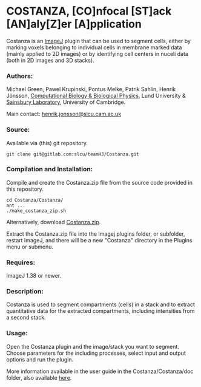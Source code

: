# COSTANZA, [CO]nfocal [ST]ack [AN]aly[Z]er [A]pplication

Costanza is an [ImageJ](https://imagej.nih.gov/ij/) plugin that can be used to 
segment cells, either by marking voxels belonging to individual cells in membrane 
marked data (mainly applied to 2D images) or by identifying cell centers in nuceli 
data (both in 2D images and 3D stacks).

### Authors:

Michael Green, Pawel Krupinski, Pontus Melke, Patrik Sahlin, Henrik Jönsson, 
[Computational Biology & Biological Physics](http://cbbp.thep.lu.se), Lund University &
[Sainsbury Laboratory](http://www.slcu.cam.ac.uk), University of Cambridge.

Main contact: henrik.jonsson@slcu.cam.ac.uk

### Source:

Available via (this) git repository.

```
git clone git@gitlab.com:slcu/teamHJ/Costanza.git
```

### Compilation and Installation:

Compile and create the Costanza.zip file from the source code provided in this repository.

```
cd Costanza/Costanza/
ant ...
./make_costanza_zip.sh
```

Alternatively, download [Costanza.zip](http://www.thep.lu.se/~henrik/costanza/download/Costanza.zip).

Extract the Costanza.zip file into the Imagej plugins folder, or subfolder, restart 
ImageJ, and there will be a new "Costanza" directory in the Plugins menu or submenu.

### Requires:

ImageJ 1.38 or newer.

### Description:

Costanza is used to segment compartments (cells) in a stack and to extract 
quantitative data for the extracted compartments, including intensities from a second stack.

### Usage:

Open the Costanza plugin and the image/stack you want to segment. 
Choose parameters for the including processes, select input and output options 
and run the plugin. 

More information available in the user guide in the Costanza/Costanza/doc folder,
also available [here](http://www.thep.lu.se/~henrik/Costanza/doc/userguide.pdf).

